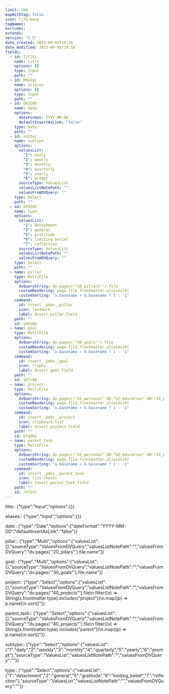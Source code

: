 ```yaml
---
limit: 100
mapWithTag: false
icon: life-buoy
tagNames:
excludes:
extends:
version: "2.5"
date_created: 2023-09-03T19:26
date_modified: 2023-09-05T19:18
fields:
  - id: 7jC1kz
    name: title
    options: {}
    type: Input
    path: ""
  - id: M9pkgs
    name: aliases
    options: {}
    type: Input
    path: ""
  - id: bNJIOV
    name: date
    options:
      dateFormat: YYYY-MM-DD
      defaultInsertAsLink: "false"
    type: Date
    path: ""
  - id: sm1Iwj
    name: subtype
    options:
      valuesList:
        "1": daily
        "2": weekly
        "3": monthly
        "4": quarterly
        "5": yearly
        "6": prompt
      sourceType: ValuesList
      valuesListNotePath: ""
      valuesFromDVQuery: ""
    type: Select
    path: ""
  - id: 9Z4Id5
    name: type
    options:
      valuesList:
        "1": detachment
        "2": general
        "5": gratitude
        "6": limiting_belief
        "7": reflection
      sourceType: ValuesList
      valuesListNotePath: ""
      valuesFromDVQuery: ""
    type: Select
    path: ""
  - name: pillar
    type: MultiFile
    options:
      dvQueryString: dv.pages('"20_pillars"').file
      customRendering: page.file.frontmatter.aliases[0]
      customSorting: "a.basename < b.basename ? 1 : -1"
    command:
      id: insert__pdev__pillar
      icon: landmark
      label: Insert pillar field
    path: ""
    id: ybXo8m
  - name: goal
    type: MultiFile
    options:
      dvQueryString: dv.pages('"30_goals"').file
      customRendering: page.file.frontmatter.aliases[0]
      customSorting: "a.basename < b.basename ? 1 : -1"
    command:
      id: insert__pdev__goal
      icon: trophy
      label: Insert goal field
    path: ""
    id: 1ETc8B
  - name: project
    type: MultiFile
    options:
      dvQueryString: dv.pages('"41_personal" OR "42_education" OR "43_professional" OR "44_work" OR "45_habit_ritual"').file.filter((x) => String(x.frontmatter.file_class).includes("project"))
      customRendering: page.file.frontmatter.aliases[0]
      customSorting: "a.basename < b.basename ? 1 : -1"
    command:
      id: insert__pdev__project
      icon: clipboard-list
      label: Insert project field
    path: ""
    id: bfa8Dy
  - name: parent_task
    type: MultiFile
    options:
      dvQueryString: dv.pages('"41_personal" OR "42_education" OR "43_professional" OR "44_work" OR "45_habit_ritual"').file.filter((x) => String(x.frontmatter.file_class).includes("parent"))
      customRendering: page.file.frontmatter.aliases[0]
      customSorting: "a.basename < b.basename ? 1 : -1"
    command:
      id: insert__pdev__parent_task
      icon: list-checks
      label: Insert parent_task field
    path: ""
    id: rk7Gtz
---
```


title:: {"type":"Input","options":{}}

aliases:: {"type":"Input","options":{}}

date:: {"type":"Date","options":{"dateFormat":"YYYY-MM-DD","defaultInsertAsLink":"false"}}

pillar:: {"type":"Multi","options":{"valuesList":{},"sourceType":"ValuesFromDVQuery","valuesListNotePath":"","valuesFromDVQuery":"dv.pages('\"20_pillars\"').file.name"}}

goal:: {"type":"Multi","options":{"valuesList":{},"sourceType":"ValuesFromDVQuery","valuesListNotePath":"","valuesFromDVQuery":"dv.pages('\"30_goals\"').file.name"}}

project:: {"type":"Select","options":{"valuesList":{},"sourceType":"ValuesFromDVQuery","valuesListNotePath":"","valuesFromDVQuery":"dv.pages('\"40_projects\"').file\n.filter((x) => String(x.frontmatter.type).includes(\"project\"))\n.map((p) => p.name)\n.sort()"}}

parent_task:: {"type":"Select","options":{"valuesList":{},"sourceType":"ValuesFromDVQuery","valuesListNotePath":"","valuesFromDVQuery":"dv.pages('\"40_projects\"').file\n.filter((x) => String(x.frontmatter.type).includes(\"parent\"))\n.map((p) => p.name)\n.sort()"}}

subtype:: {"type":"Select","options":{"valuesList":{"1":"daily","2":"weekly","3":"monthly","4":"quarterly","5":"yearly","6":"prompt"},"sourceType":"ValuesList","valuesListNotePath":"","valuesFromDVQuery":""}}

type:: {"type":"Select","options":{"valuesList":{"1":"detachment","2":"general","5":"gratitude","6":"limiting_belief","7":"reflection"},"sourceType":"ValuesList","valuesListNotePath":"","valuesFromDVQuery":""}}

